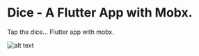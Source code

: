 # Dice - A Flutter App with Mobx.

Tap the dice... Flutter app with mobx.

![alt text](https://github.com/giri-jeedigunta/dice-with-flutter-mobx/blob/master/images/dice.gifs)

